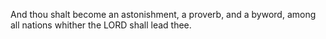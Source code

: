 And thou shalt become an astonishment, a proverb, and a byword, among all nations whither the LORD shall lead thee.
